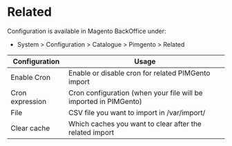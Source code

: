 **Related**
===========

Configuration is available in Magento BackOffice under:
* System > Configuration > Catalogue > Pimgento > Related


| Configuration      | Usage                                                                  |
|--------------------|------------------------------------------------------------------------|
| Enable Cron        | Enable or disable cron for related PIMGento import                     |
| Cron expression    | Cron configuration (when your file will be imported in PIMGento)       |
| File               | CSV file you want to import in /var/import/                            |
| Clear cache        | Which caches you want to clear after the related import                |
